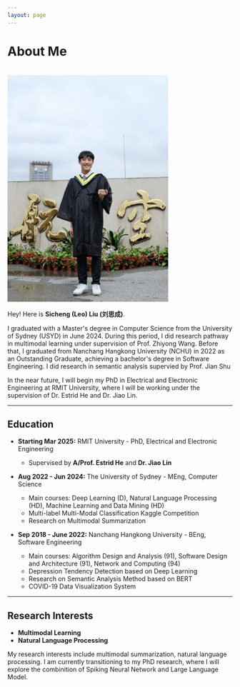 ```yaml
---
layout: page
---
```


<!-- # About Me

<br>
<img src="Sicheng.jpg" class="floatpic" width="360" height="508">

Hay! Here is **Sicheng (Leo) Liu (刘思成)**.

I am currently a master student studying Information Technology and Information Technology Management at the University of Sydney (USYD). I graduated from Nanchang Hangkong University (NCHU) in 2022 as an Outstanding Graduate, achieving a bachelor's degree in Software Engineering.

<br>

## Education

- **Aug 2022 - Present:** The University of Sydney - MEng, Information Technology & Information Technology Management
  - Main courses: Deep Learning (D), Natural Language Processing (HD), Machine Learning and Data Mining (HD) 
  - Multi-label Multi-Modal Classification Kaggle Competition 
  - Kaggle - LLM Science Exam
- **Sep 2018 - June 2022:** Nanchang Hangkong University - BEng, Software Engineering
  - Main courses: Algorithm Design and Analysis (91), Software Design and Architecture (91), Network and Computing (94)
  - Depression Tedency Detection based on Deep Learning
  - Research on Semantic Analysis Method based on BERT
  - COVID-19 Data Visualization System


<br>

---

## Research Interests

- Multimodal Learning
- Natural Language Processing

My research interests include multimodal summarization and natural language processing. I'm currently doing research pathway supervised by A/Prof. Zhiyong Wang focusing on finding a better method combining information from different modal.

<br> -->


# About Me

<br>
<img src="Sicheng.jpg" class="floatpic" width="360" height="508">


Hey! Here is **Sicheng (Leo) Liu (刘思成)**.

I graduated with a Master's degree in Computer Science from the University of Sydney (USYD) in June 2024. During this period, I did research pathway in multimodal learning under supervision of Prof. Zhiyong Wang. Before that, I graduated from Nanchang Hangkong University (NCHU) in 2022 as an Outstanding Graduate, achieving a bachelor's degree in Software Engineering. I did research in semantic analysis supervied by Prof. Jian Shu

In the near future, I will begin my PhD in Electrical and Electronic Engineering at RMIT University, where I will be working under the supervision of Dr. Estrid He and Dr. Jiao Lin.

---

## Education

- **Starting Mar 2025:** RMIT University - PhD, Electrical and Electronic Engineering  
  - Supervised by **A/Prof. Estrid He** and **Dr. Jiao Lin**

- **Aug 2022 - Jun 2024:** The University of Sydney - MEng, Computer Science
  - Main courses: Deep Learning (D), Natural Language Processing (HD), Machine Learning and Data Mining (HD)
  - Multi-label Multi-Modal Classification Kaggle Competition
  - Research on Multimodal Summarization

- **Sep 2018 - June 2022:** Nanchang Hangkong University - BEng, Software Engineering
  - Main courses: Algorithm Design and Analysis (91), Software Design and Architecture (91), Network and Computing (94)
  - Depression Tendency Detection based on Deep Learning
  - Research on Semantic Analysis Method based on BERT
  - COVID-19 Data Visualization System


---

## Research Interests

- **Multimodal Learning**
- **Natural Language Processing**

My research interests include multimodal summarization, natural language processing. I am currently transitioning to my PhD research, where I will explore the combinition of Spiking Neural Network and Large Language Model.
